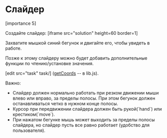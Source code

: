# Слайдер 

[importance 5]

Создайте слайдер:
[iframe src="solution" height=60 border=1]

Захватите мышкой синий бегунок и двигайте его, чтобы увидеть в работе.

Позже к этому слайдеру можно будет добавить дополнительные функции по чтению/установке значения.

[edit src="task" task/] ([getCoords](#getCoords) -- в lib.js).

Важно:
<ul>
<li>Слайдер должен нормально работать при резком движении мыши влево или вправо, за пределы полосы. При этом бегунок должен останавливаться четко в нужном конце полосы.</li>
<li>Курсор при передвижении слайдера должен быть рукой(`hand`) или крестиком(`move`).</li> 
<li>При нажатом бегунке мышь может выходить за пределы полосы слайдера, но слайдер пусть все равно работает (удобство для пользователя).</li>
</ul>